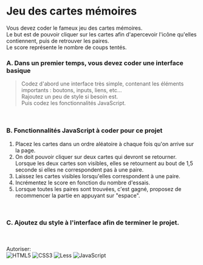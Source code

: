 # Jeu des cartes mémoires
Vous devez coder le fameux jeu des cartes mémoires.<br>
Le but est de pouvoir cliquer sur les cartes afin d'apercevoir l'icône qu'elles contiennent, puis de retrouver les paires.<br>
Le score représente le nombre de coups tentés.
<br>
### A. Dans un premier temps, vous devez coder une interface basique
> Codez d'abord une interface très simple, contenant les éléments importants : boutons, inputs, liens, etc...<br/>
> Rajoutez un peu de style si besoin est.
> <br>
> Puis codez les fonctionnalités JavaScript.
<br>

### B. Fonctionnalités JavaScript à coder pour ce projet
1. Placez les cartes dans un ordre aléatoire à chaque fois qu'on arrive sur la page.
2. On doit pouvoir cliquer sur deux cartes qui devront se retourner.<br>Lorsque les deux cartes son visibles, elles se retournent au bout de 1,5 seconde si elles ne correspondent pas à une paire.
3. Laissez les cartes visibles lorsqu'elles correspondent à une paire.
4. Incrémentez le score en fonction du nombre d'essais.
5. Lorsque toutes les paires sont trouvées, c'est gagné, proposez de recommencer la partie en appuyant sur "espace".

<br>

### C. Ajoutez du style à l'interface afin de terminer le projet.

<br><br>
Autoriser:<br/>
![HTML5](https://img.shields.io/badge/html5-%23E34F26.svg?style=for-the-badge&logo=html5&logoColor=white) ![CSS3](https://img.shields.io/badge/css3-%231572B6.svg?style=for-the-badge&logo=css3&logoColor=white) ![Less](https://img.shields.io/badge/less-2B4C80?style=for-the-badge&logo=less&logoColor=white) ![JavaScript](https://img.shields.io/badge/javascript-%23323330.svg?style=for-the-badge&logo=javascript&logoColor=%23F7DF1E)


